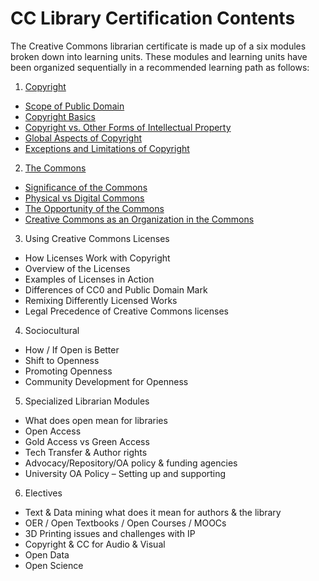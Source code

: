 # CC Library Certification Contents

The Creative Commons librarian certificate is made up of a six modules broken down into learning units. These modules and learning units have been organized sequentially in a recommended learning path as follows:


1. 	[Copyright](../core/copyright/index.md)
* [Scope of Public Domain](../core/copyright/public-domain.md)
* [Copyright Basics](../core/copyright/basics.md)
* [Copyright vs. Other Forms of Intellectual Property](../core/copyright/other-ip.md)
* [Global Aspects of Copyright](../core/copyright/global.md)
* [Exceptions and Limitations of Copyright](../core/copyright/exceptions-limitations.md)

2. [The Commons](../core/commons/index.md)
* [Significance of the Commons](../core/commons/significance.md)
* [Physical vs Digital Commons](../core/commons/physical-digital.md)
* [The Opportunity of the Commons](../core/commons/opportunity.md)
* [Creative Commons as an Organization in the Commons](../core/commons/creative-commons.md)

3. Using Creative Commons Licenses
* How Licenses Work with Copyright
* Overview of the Licenses
* Examples of Licenses in Action
* Differences of CC0 and Public Domain Mark
* Remixing Differently Licensed Works
* Legal Precedence of Creative Commons licenses

4. Sociocultural 
* How / If Open is Better
* Shift to Openness
* Promoting Openness
* Community Development for Openness

5. Specialized Librarian Modules
* What does open mean for libraries
* Open Access
* Gold Access vs Green Access
* Tech Transfer & Author rights
* Advocacy/Repository/OA policy & funding agencies
* University OA Policy – Setting up and supporting

6. Electives
* Text & Data mining what does it mean for authors & the library
* OER / Open Textbooks / Open Courses / MOOCs
* 3D Printing issues and challenges with IP
* Copyright & CC for Audio & Visual
* Open Data
* Open Science
